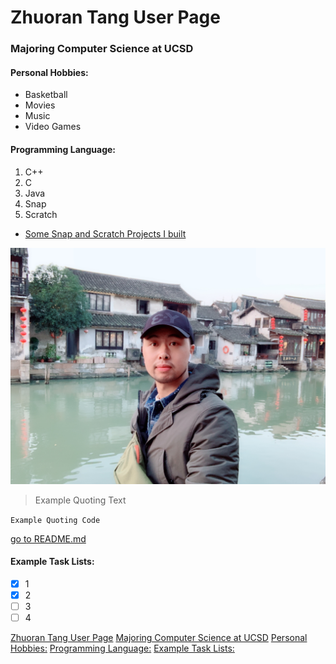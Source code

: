 # Zhuoran Tang User Page 

### Majoring Computer Science at UCSD


#### Personal Hobbies:

- Basketball
- Movies
- Music
- Video Games


#### Programming Language:

1. C++
2. C
3. Java
4. Snap
5. Scratch
- [Some Snap and Scratch Projects I built](https://sites.google.com/view/ucsd-edu-zhuoran-tang/home)


![Selfie:](image/IMG_0624.JPG)

> Example Quoting Text

`Example Quoting Code`

[go to README.md](README.md)

#### Example Task Lists:
- [x] 1
- [x] 2
- [ ] 3
- [ ] 4

[Zhuoran Tang User Page](#zhuoran-tang-user-page)
[Majoring Computer Science at UCSD](#majoring-computer-science-at-ucsd)
[Personal Hobbies:](#personal-hobbies)
[Programming Language:](#programming-language)
[Example Task Lists:](#example-task-lists)


